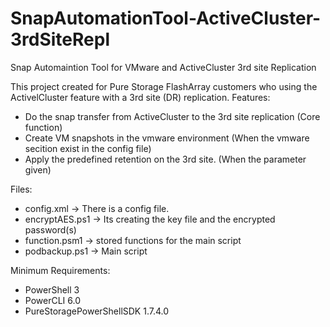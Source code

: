 # SnapAutomationTool-ActiveCluster-3rdSiteRepl

Snap Automaintion Tool for VMware and ActiveCluster 3rd site Replication



This project created for Pure Storage FlashArray customers who using the ActivelCluster feature with a 3rd site (DR) replication. 
Features:
 - Do the snap transfer from ActiveCluster to the 3rd site replication (Core function)
 - Create VM snapshots in the vmware environment (When the vmware secition exist in the config file)
 - Apply the predefined retention on the 3rd site. (When the parameter given)

Files:
 - config.xml  -> There is a config file.
 - encryptAES.ps1  -> Its creating the key file and the encrypted password(s)
 - function.psm1  -> stored functions for the main script
 - podbackup.ps1  -> Main script

Minimum Requirements:
 - PowerShell 3
 - PowerCLI 6.0
 - PureStoragePowerShellSDK 1.7.4.0